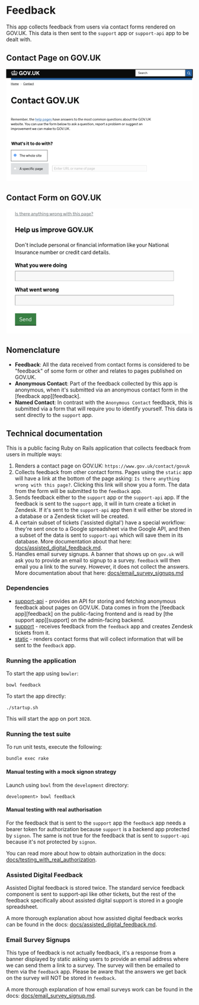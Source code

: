 # Feedback

This app collects feedback from users via contact forms rendered on GOV.UK. 
This data is then sent to the `support` app or `support-api` app to be dealt with.

## Contact Page on GOV.UK
![Contact Page on GOV.UK](/docs/screenshots/contact_page.png?raw=true "Contact Page on GOV.UK")

## Contact Form on GOV.UK
![Contact Form on GOV.UK](/docs/screenshots/contact_form.png?raw=true "Contact Form on GOV.UK")

## Nomenclature

- **Feedback**: All the data received from contact forms is considered to be "feedback" of some form 
or other and relates to pages published on GOV.UK. 
- **Anonymous Contact**: Part of the feedback collected by this app is anonymous, when it's 
submitted via an anonymous contact form in the [feedback app][feedback]. 
- **Named Contact**: In contrast with the `Anonymous Contact` feedback, this is submitted 
via a form that will require you to identify yourself. This data is sent directly 
to the `support` app. 

## Technical documentation

This is a public facing Ruby on Rails application that collects feedback from users in multiple ways:

1. Renders a contact page on GOV.UK: `https://www.gov.uk/contact/govuk`
2. Collects feedback from other contact forms. Pages using the `static` app 
will have a link at the bottom of the page asking: `Is there anything wrong with this page?`. 
Clicking this link will show you 
a form. The data from the form will be submitted to the `feedback` app.
3. Sends feedback either to the `support` app or the `support-api` app. If the 
feedback is sent to the `support` app, it will in turn create a ticket in Zendesk. 
If it's sent to the `support-api` app then it will either be stored in a database 
or a Zendesk ticket will be created. 
4. A certain subset of tickets ('assisted digital') have a special workflow: they're 
sent once to a Google spreadsheet via the Google API, and then a subset of the data 
is sent to `support-api` which will save them in its database. More documentation about 
that here: [docs/assisted_digital_feedback.md](docs/assisted_digital_feedback.md).
5. Handles email survey signups. A banner that shows up on `gov.uk` will ask you to 
provide an email to signup to a survey. `feedback` will then email you a link to the 
survey. However, it does not collect the answers. More documentation about that here: 
[docs/email_survey_signups.md](docs/email_survey_signups.md) 

### Dependencies

- [support-api](https://github.com/alphagov/support-api) - provides an API for storing and fetching anonymous feedback about pages on GOV.UK. Data comes in from the [feedback app][feedback] on the public-facing frontend and is read by [the support app][support] on the admin-facing backend.
- [support](https://github.com/alphagov/support) - receives feedback from the `feedback` app and creates Zendesk tickets from it.
- [static](https://github.com/alphagov/static) - renders contact forms that will collect information that will be sent to the `feedback` app. 

### Running the application

To start the app using `bowler`:

    bowl feedback

To start the app directly:

    ./startup.sh
    
This will start the app on port `3028`.     

### Running the test suite

To run unit tests, execute the following:

    bundle exec rake

#### Manual testing with a mock signon strategy

Launch using `bowl` from the `development` directory:

    development> bowl feedback

#### Manual testing with real authorisation

For the feedback that is sent to the `support` app the `feedback` app needs a 
bearer token for authorization because `support` is a backend app protected by 
`signon`.  The same is not true for the feedback that is sent to `support-api` 
because it's not protected by `signon`.

You can read more about how to obtain authorization in the docs: 
[docs/testing_with_real_authorization](docs/testing_with_real_authorization.md).

### Assisted Digital Feedback

Assisted Digital feedback is stored twice.  The standard service feedback
component is sent to support-api like other tickets, but the rest of the
feedback specifically about assisted digital support is stored in a google
spreadsheet. 

A more thorough explanation about how assisted digital feedback works can 
be found in the docs: [docs/assisted_digital_feedback.md](docs/assisted_digital_feedback.md).

### Email Survey Signups

This type of feedback is not actually feedback, it's a response from a banner
displayed by static asking users to provide an email address where we can send
them a link to a survey. The survey will then be emailed to them via the 
`feedback` app. Please be aware that the answers we get back on the survey will 
NOT be stored in `feedback`.

A more thorough explanation of how email surveys work can be found in the docs:
[docs/email_survey_signup.md](docs/email_survey_signups.md).
 
